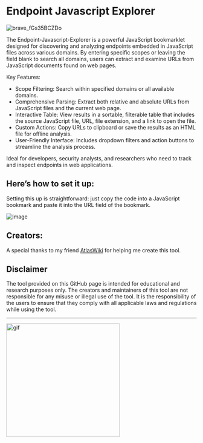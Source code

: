 # Endpoint Javascript Explorer

![brave_fGs35BCZDo](https://github.com/user-attachments/assets/02ca2017-d22f-4ed0-a364-4fac1b2884d2)

The Endpoint-Javascript-Explorer is a powerful JavaScript bookmarklet designed for discovering and analyzing endpoints embedded in JavaScript files across various domains. By entering specific scopes or leaving the field blank to search all domains, users can extract and examine URLs from JavaScript documents found on web pages.

Key Features:

- Scope Filtering: Search within specified domains or all available domains.
- Comprehensive Parsing: Extract both relative and absolute URLs from JavaScript files and the current web page.
- Interactive Table: View results in a sortable, filterable table that includes the source JavaScript file, URL, file extension, and a link to open the file.
- Custom Actions: Copy URLs to clipboard or save the results as an HTML file for offline analysis.
- User-Friendly Interface: Includes dropdown filters and action buttons to streamline the analysis process.

Ideal for developers, security analysts, and researchers who need to track and inspect endpoints in web applications.

## Here’s how to set it up:

Setting this up is straightforward: just copy the code into a JavaScript bookmark and paste it into the URL field of the bookmark.

![image](https://github.com/user-attachments/assets/284cc47e-1a3e-4b6b-810d-2644773de702)

## Creators:

A special thanks to my friend <a href="https://github.com/AtlasWiki">AtlasWiki</a> for helping me create this tool.

## Disclaimer

The tool provided on this GitHub page is intended for educational and research purposes only. The creators and maintainers of this tool are not responsible for any misuse or illegal use of the tool. It is the responsibility of the users to ensure that they comply with all applicable laws and regulations while using the tool.

---

  <a href="https://discord.com">
  <img width="300" src="https://github.com/Hacking-Notes/Hacking-Notes/assets/118412415/5f34c47e-8f9e-40ef-885d-91ee9a6c5989" alt="gif">
  </a>

